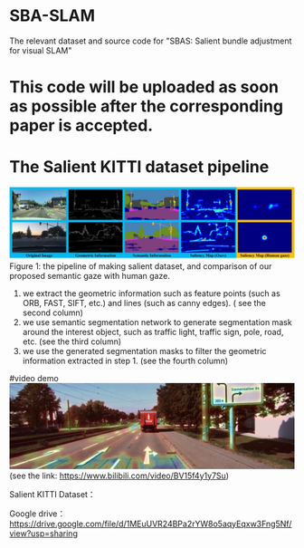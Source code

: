 # SBA-SLAM
The relevant dataset and source code for "SBAS: Salient bundle adjustment for visual SLAM"
# This code will be uploaded as soon as possible after the corresponding paper is accepted.

# The Salient KITTI dataset pipeline
![figure1](/figure/figure1.jpg)
Figure 1: the pipeline of making salient dataset, and comparison of our proposed semantic gaze with human gaze. 
1) we extract the geometric information such as feature points (such as ORB, FAST, SIFT, etc.) and lines (such as canny edges). ( see the second column)
2) we use semantic segmentation network to generate segmentation mask around the interest object, such as traffic light, traffic sign, pole, road, etc. (see the third column)
3) we use the generated segmentation masks to filter the geometric information extracted in step 1. (see the fourth column)

#video demo
![BV15f4y1y7Su](/figure/figure3.png)(see the link: https://www.bilibili.com/video/BV15f4y1y7Su)


Salient KITTI Dataset：

Google drive： https://drive.google.com/file/d/1MEuUVR24BPa2rYW8o5aqyEqxw3Fng5Nf/view?usp=sharing
